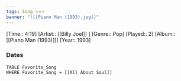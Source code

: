 ```yaml
---
tags: Song ⭐⭐⭐ 
banner: "![[Piano Man (1993).jpg]]"
---
```

[Time:: 4:19]
[Artist:: [[Billy Joel]] ]
[Genre:: Pop]
[Played:: 2]
[Album:: [[Piano Man (1993)]]]
[Year:: 1993]
### Dates
````dataview
TABLE Favorite_Song
WHERE Favorite_Song = [[All About Soul]]
````